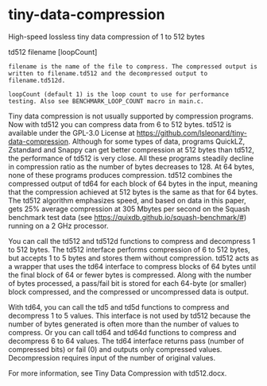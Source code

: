 # tiny-data-compression
High-speed lossless tiny data compression of 1 to 512 bytes

td512 filename [loopCount]
   
	filename is the name of the file to compress. The compressed output is written to filename.td512 and the decompressed output to filename.td512d.
	
	loopCount (default 1) is the loop count to use for performance testing. Also see BENCHMARK_LOOP_COUNT macro in main.c.

Tiny data compression is not usually supported by compression programs. Now with td512 you can compress data from 6 to 512 bytes. td512 is available under the GPL-3.0 License at https://github.com/lsleonard/tiny-data-compression. Although for some types of data, programs QuickLZ, Zstandard and Snappy can get better compression at 512 bytes than td512, the performance of td512 is very close. All these programs steadily decline in compression ratio as the number of bytes decreases to 128. At 64 bytes, none of these programs produces compression. td512 combines the compressed output of td64 for each block of 64 bytes in the input, meaning that the compression achieved at 512 bytes is the same as that for 64 bytes. The td512 algorithm emphasizes speed, and based on data in this paper, gets 25% average compression at 305 Mbytes per second on the Squash benchmark test data (see https://quixdb.github.io/squash-benchmark/#) running on a 2 GHz processor.

You can call the td512 and td512d functions to compress and decompress 1 to 512 bytes. The td512 interface performs compression of 6 to 512 bytes, but accepts 1 to 5 bytes and stores them without compression. td512 acts as a wrapper that uses the td64 interface to compress blocks of 64 bytes until the final block of 64 or fewer bytes is compressed. Along with the number of bytes processed, a pass/fail bit is stored for each 64-byte (or smaller) block compressed, and the compressed or uncompressed data is output.

With td64, you can call the td5 and td5d functions to compress and decompress 1 to 5 values. This interface is not used by td512 because the number of bytes generated is often more than the number of values to compress. Or you can call td64 and td64d functions to compress and decompress 6 to 64 values. The td64 interface returns pass (number of compressed bits) or fail (0) and outputs only compressed values. Decompression requires input of the number of original values.

For more information, see Tiny Data Compression with td512.docx.
